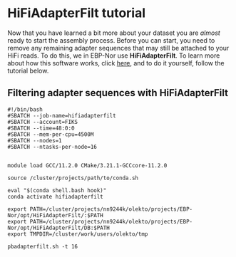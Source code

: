 # HiFiAdapterFilt tutorial

Now that you have learned a bit more about your dataset you are *almost* ready to start the assembly process. Before you can start, you need to remove any remaining adapter sequences that may still be attached to your HiFi reads. To do this, we in EBP-Nor use **HiFiAdapterFilt**. To learn more about how this software works, click [here](https://github.com/sheinasim/HiFiAdapterFilt), and to do it yourself, follow the tutorial below.

## Filtering adapter sequences with HiFiAdapterFilt

```
#!/bin/bash
#SBATCH --job-name=hifiadapterfilt
#SBATCH --account=FIKS
#SBATCH --time=48:0:0
#SBATCH --mem-per-cpu=4500M
#SBATCH --nodes=1
#SBATCH --ntasks-per-node=16


module load GCC/11.2.0 CMake/3.21.1-GCCcore-11.2.0

source /cluster/projects/path/to/conda.sh

eval "$(conda shell.bash hook)"
conda activate hifiadapterfilt

export PATH=/cluster/projects/nn9244k/olekto/projects/EBP-Nor/opt/HiFiAdapterFilt/:$PATH
export PATH=/cluster/projects/nn9244k/olekto/projects/EBP-Nor/opt/HiFiAdapterFilt/DB:$PATH
export TMPDIR=/cluster/work/users/olekto/tmp

pbadapterfilt.sh -t 16
```